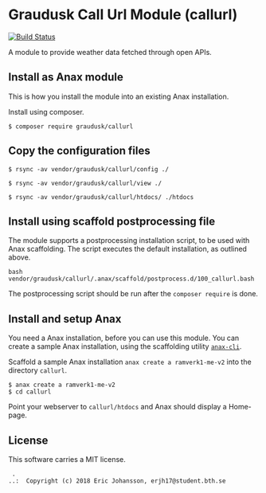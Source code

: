 Graudusk Call Url Module (callurl)
======================================
[![Build Status](https://travis-ci.org/Graudusk/callurl.svg?branch=master)](https://travis-ci.org/Graudusk/callurl)

A module to provide weather data fetched through open APIs.




Install as Anax module
------------------------------------

This is how you install the module into an existing Anax installation.

Install using composer.

```
$ composer require graudusk/callurl
```

Copy the configuration files
----------------------------

```
$ rsync -av vendor/graudusk/callurl/config ./

$ rsync -av vendor/graudusk/callurl/view ./

$ rsync -av vendor/graudusk/callurl/htdocs/ ./htdocs
```


Install using scaffold postprocessing file
------------------------------------

The module supports a postprocessing installation script, to be used with Anax scaffolding. The script executes the default installation, as outlined above.

```text
bash vendor/graudusk/callurl/.anax/scaffold/postprocess.d/100_callurl.bash
```

The postprocessing script should be run after the `composer require` is done.


Install and setup Anax 
------------------------------------

You need a Anax installation, before you can use this module. You can create a sample Anax installation, using the scaffolding utility [`anax-cli`](https://github.com/canax/anax-cli).

Scaffold a sample Anax installation `anax create a ramverk1-me-v2` into the directory `callurl`.

```
$ anax create a ramverk1-me-v2
$ cd callurl
```

Point your webserver to `callurl/htdocs` and Anax should display a Home-page.


License
------------------

This software carries a MIT license.



```
 .  
..:  Copyright (c) 2018 Eric Johansson, erjh17@student.bth.se
```
